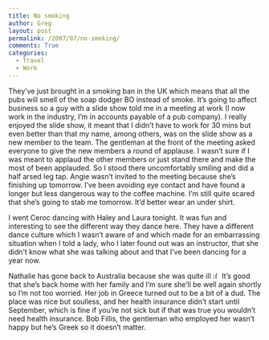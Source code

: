 ```yaml
---
title: No smoking
author: Greg
layout: post
permalink: /2007/07/no-smoking/
comments: True
categories:
  - Travel
  - Work
---
```

They&#8217;ve just brought in a smoking ban in the UK which means that all the pubs will smell of the soap dodger BO instead of smoke. It&#8217;s going to affect business so a guy with a slide show told me in a meeting at work (I now work in the industry, I&#8217;m in accounts payable of a pub company). I really enjoyed the slide show, it meant that I didn&#8217;t have to work for 30 mins but even better than that my name, among others, was on the slide show as a new member to the team. The gentleman at the front of the meeting asked everyone to give the new members a round of applause. I wasn&#8217;t sure if I was meant to applaud the other members or just stand there and make the most of been applauded. So I stood there uncomfortably smiling and did a half arsed leg tap. Angie wasn&#8217;t invited to the meeting because she&#8217;s finishing up tomorrow. I&#8217;ve been avoiding eye contact and have found a longer but less dangerous way to the coffee machine. I&#8217;m still quite scared that she&#8217;s going to stab me tomorrow. It&#8217;d better wear an under shirt.

I went Ceroc dancing with Haley and Laura tonight. It was fun and interesting to see the different way they dance here. They have a different dance culture which I wasn&#8217;t aware of and which made for an embarrassing situation when I told a lady, who I later found out was an instructor, that she didn&#8217;t know what she was talking about and that I&#8217;ve been dancing for a year now.

Nathalie has gone back to Australia because she was quite ill <img src="http://gregology.net/wp-includes/images/smilies/frownie.png" alt=":(" class="wp-smiley" style="height: 1em; max-height: 1em;" /> It&#8217;s good that she&#8217;s back home with her family and I&#8217;m sure she&#8217;ll be well again shortly so I&#8217;m not too worried. Her job in Greece turned out to be a bit of a dud. The place was nice but soulless, and her health insurance didn&#8217;t start until September, which is fine if you&#8217;re not sick but if that was true you wouldn&#8217;t need health insurance. Bob Fillis, the gentleman who employed her wasn&#8217;t happy but he&#8217;s Greek so it doesn&#8217;t matter.